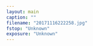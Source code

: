 ```yaml
---
layout: main
caption: ""
filename: "20171116222258.jpg"
fstop: "Unknown"
exposure: "Unknown"
---
```

